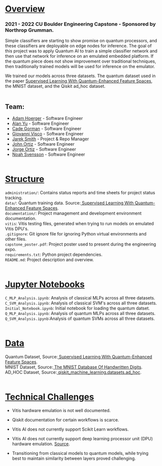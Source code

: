 # <ins>Overview</ins>
### 2021 - 2022 CU Boulder Engineering Capstone - Sponsored by Northrop Grumman.<br>
Simple classifiers are starting to show promise on quantum processors, and these 
classifiers are deployable on edge nodes for inference. The goal of this 
project was to apply Quantum AI to train a simple classifier network and then 
use that network for inference on an emulated embedded platform. If the quantum 
piece does not show improvement over traditional techniques, then traditionally 
trained models will be used for inference on the emulator. <br>

We trained our models across three datasets. The quantum dataset used in the
paper [ Supervised Learning With Quantum-Enhanced Feature Spaces](https://www.nature.com/articles/s41586-019-0980-2#MOESM1),
the MNIST dataset, and the Qiskit ad_hoc dataset.<br><br>


## Team:
* [Adam Hoerger](https://github.com/adamhoerger) - Software Engineer
* [Alan Yu](https://github.com/huaaoyu) - Software Engineer
* [Cade Gorman](https://github.com/cgorman-cu) - Software Engineer
* [Giovanni Visco](https://github.com/givi0519) - Software Engineer
* [Jarek Smith](https://github.com/JarekTS) - Project & Repo Manager
* [John Ortiz](https://github.com/OrtizJohn) - Software Engineer
* [Jorge Ortiz](https://github.com/joor2163) - Software Engineer
* [Noah Svensson](https://github.com/Gholion) - Software Engineer
<br><br>


# <ins>Structure</ins>
`administration/`: Contains status reports and time sheets for project status tracking.<br>
`data/`: Quantum training data. Source:[ Supervised Learning With Quantum-Enhanced Feature Spaces](https://www.nature.com/articles/s41586-019-0980-2#MOESM1).<br>
`documentation/`: Project management and development environment documentation.<br>
`vitis`: Vitis testing files, generated when trying to run models on emulated Vitis DPU's.<br>
`.gitignore`: Git ignore file for ignoring Python virtual environments and other files.<br>
`capstone_poster.pdf`: Project poster used to present during the engineering expo.<br>
`requirements.txt`: Python project dependencies.<br>
`README.md`: Project description and overview.<br><br>


# <ins>Jupyter Notebooks</ins>
`C_MLP_Analysis.ipynb`: Analysis of classical MLPs across all three datasets.<br>
`C_SVM_Analysis.ipynb`: Analysis of classical SVM's across all three datasets.<br>
`Initial_Notebook.ipynb`: Initial notebook for loading the quantum datset.<br>
`Q_MLP_Analysis.ipynb`: Analysis of quantum MLPs across all three datasets.<br>
`Q_SVM_Analysis.ipynb`:Analysis of quantum SVMs across all three datasets.<br><br>


# <ins>Data</ins>
Quantum Dataset, Source:[ Supervised Learning With Quantum-Enhanced Feature Spaces](https://www.nature.com/articles/s41586-019-0980-2#MOESM1).<br>
MNIST Dataset, Source:[ The MNIST Database Of Handwritten Digits](http://yann.lecun.com/exdb/mnist/).<br>
AD_HOC Dataset, Source:[ qiskit_machine_learning.datasets.ad_hoc](https://qiskit.org/documentation/machine-learning/_modules/qiskit_machine_learning/datasets/ad_hoc.html).<br><br>


# <ins>Technical Challenges</ins>
* Vitis hardware emulation is not well documented.<br>

* Qiskit documentation for certain workflows is scarce.<br>

* Vitis AI does not currently support Scikit Learn workflows.<br>

* Vitis AI does not currently support deep learning processor unit (DPU) hardware 
emulation. [ Source](https://support.xilinx.com/s/question/0D52E000073wxTdSAI/unable-to-create-a-runner-for-hardware-emulation-using-vitisai-2001103-cpu-and-tensorflow2?language=en_US&t=1647608876546).<br>

* Transitioning from classical models to quantum models, while trying best 
to maintain similarity between layers proved challenging.
